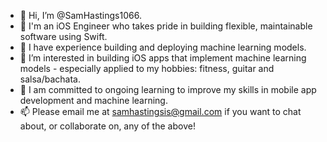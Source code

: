 - 👋 Hi, I’m @SamHastings1066.
- 📱 I'm an iOS Engineer who takes pride in building flexible, maintainable software using Swift.
- 🤖 I have experience building and deploying machine learning models.
- 👀 I’m interested in building iOS apps that implement machine learning models - especially applied to my hobbies: fitness, guitar and salsa/bachata.
- 🌱 I am committed to ongoing learning to improve my skills in mobile app development and machine learning.
- 📫 Please email me at samhastingsis@gmail.com if you want to chat about, or collaborate on, any of the above!
